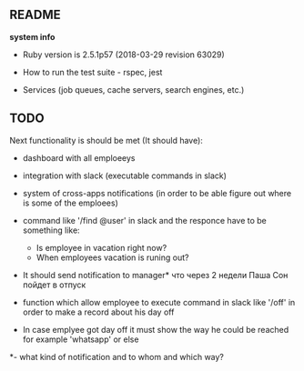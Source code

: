 ## README

**system info**

* Ruby version is 2.5.1p57 (2018-03-29 revision 63029)

* How to run the test suite - rspec, jest

* Services (job queues, cache servers, search engines, etc.)

## TODO

Next functionality is should be met (It should have):

* dashboard with all emploeeys

* integration with slack (executable commands in slack)

* system of cross-apps notifications (in order to be able figure out where is some of the emploees)

* command like '/find @user' in slack and the responce have to be something like:
   * Is employee in vacation right now?
   * When employees vacation is runing out?

* It should send notification to manager*
что через 2 недели Паша Сон пойдет в отпуск

* function which allow employee to execute command in slack like '/off' in order to make a record about his day off

* In case emplyee got day off it must show the way he could be reached for example 'whatsapp' or else


*- what kind of notification and to whom and which way?